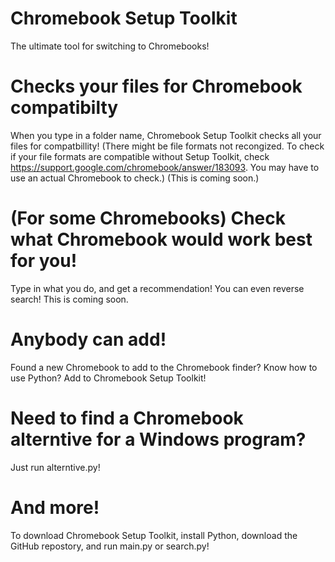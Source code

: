 # Chromebook Setup Toolkit
The ultimate tool for switching to Chromebooks!
# Checks your files for Chromebook compatibilty
When you type in a folder name, Chromebook Setup Toolkit checks all your files for compatbillity!
(There might be file formats not recongized. To check if your file formats are compatible without Setup Toolkit, check https://support.google.com/chromebook/answer/183093. You  may have to use an actual Chromebook to check.) (This is coming soon.)
# (For some Chromebooks) Check what Chromebook would work best for you!
Type in what you do, and get a recommendation! You can even reverse search! This is coming soon.
# Anybody can add!
Found a new Chromebook to add to the Chromebook finder? Know how to use Python? Add to Chromebook Setup Toolkit!
# Need to find a Chromebook alterntive for a Windows program?
Just run alterntive.py!
# And more!
To download Chromebook Setup Toolkit, install Python, download the GitHub repostory, and run main.py or search.py!
